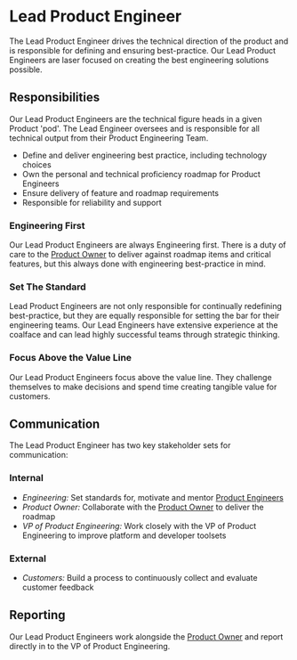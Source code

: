 # Lead Product Engineer
The Lead Product Engineer drives the technical direction of the product and is
responsible for defining and ensuring best-practice. Our Lead Product Engineers
are laser focused on creating the best engineering solutions possible.

## Responsibilities
Our Lead Product Engineers are the technical figure heads in a given Product
'pod'. The Lead Engineer oversees and is responsible for all technical output
from their Product Engineering Team.

* Define and deliver engineering best practice, including technology choices
* Own the personal and technical proficiency roadmap for Product Engineers
* Ensure delivery of feature and roadmap requirements
* Responsible for reliability and support

### Engineering First
Our Lead Product Engineers are always Engineering first. There is a duty of care
to the [Product Owner](../product-owner) to deliver against roadmap items and
critical features, but this always done with engineering best-practice in mind.

### Set The Standard
Lead Product Engineers are not only responsible for continually redefining
best-practice, but they are equally responsible for setting the bar for their
engineering teams. Our Lead Engineers have extensive experience at the coalface
and can lead highly successful teams through strategic thinking.

### Focus Above the Value Line
Our Lead Product Engineers focus above the value line. They challenge themselves
to make decisions and spend time creating tangible value for customers.

## Communication
The Lead Product Engineer has two key stakeholder sets for communication:

### Internal
* *Engineering:* Set standards for, motivate and mentor [Product
  Engineers](../product-engineer)
* *Product Owner:* Collaborate with the [Product Owner](../product-owner) to
  deliver the roadmap
* *VP of Product Engineering:* Work closely with the VP of Product Engineering
  to improve platform and developer toolsets

### External
* *Customers:* Build a process to continuously collect and evaluate customer
  feedback

## Reporting
Our Lead Product Engineers work alongside the [Product Owner](../product-owner)
and report directly in to the VP of Product Engineering.
